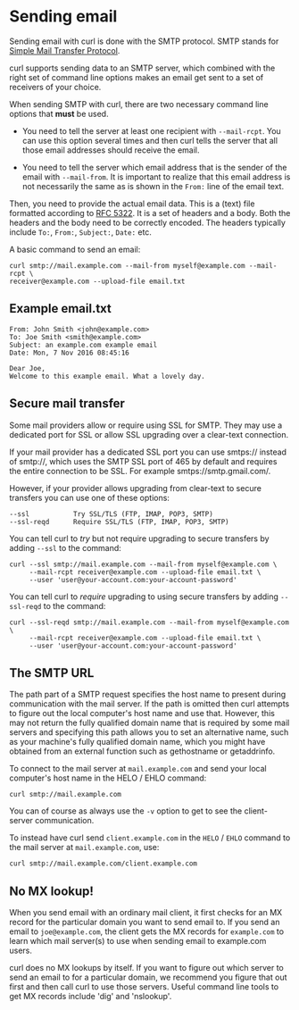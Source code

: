 # Sending email

Sending email with curl is done with the SMTP protocol. SMTP stands for
[Simple Mail Transfer
Protocol](https://en.wikipedia.org/wiki/Simple_Mail_Transfer_Protocol).

curl supports sending data to an SMTP server, which combined with the right
set of command line options makes an email get sent to a set of receivers of
your choice.

When sending SMTP with curl, there are two necessary command line options that
**must** be used.

 - You need to tell the server at least one recipient with `--mail-rcpt`. You
   can use this option several times and then curl tells the server that all
   those email addresses should receive the email.

 - You need to tell the server which email address that is the sender of the
   email with `--mail-from`. It is important to realize that this email
   address is not necessarily the same as is shown in the `From:` line of the
   email text.

Then, you need to provide the actual email data. This is a (text) file
formatted according to [RFC
5322](https://tools.ietf.org/html/rfc5322.html). It is a set of headers and a
body. Both the headers and the body need to be correctly encoded. The headers
typically include `To:`, `From:`, `Subject:`, `Date:` etc.

A basic command to send an email:

    curl smtp://mail.example.com --mail-from myself@example.com --mail-rcpt \
    receiver@example.com --upload-file email.txt

## Example email.txt

    From: John Smith <john@example.com>
    To: Joe Smith <smith@example.com>
    Subject: an example.com example email
    Date: Mon, 7 Nov 2016 08:45:16

    Dear Joe,
    Welcome to this example email. What a lovely day.

## Secure mail transfer

Some mail providers allow or require using SSL for SMTP. They may use a
dedicated port for SSL or allow SSL upgrading over a clear-text connection.

If your mail provider has a dedicated SSL port you can use smtps:// instead of
smtp://, which uses the SMTP SSL port of 465 by default and requires the entire
connection to be SSL. For example smtps://smtp.gmail.com/.

However, if your provider allows upgrading from clear-text to secure transfers
you can use one of these options:

    --ssl           Try SSL/TLS (FTP, IMAP, POP3, SMTP)
    --ssl-reqd      Require SSL/TLS (FTP, IMAP, POP3, SMTP)


You can tell curl to _try_ but not require upgrading to secure transfers by
adding `--ssl` to the command:

    curl --ssl smtp://mail.example.com --mail-from myself@example.com \
         --mail-rcpt receiver@example.com --upload-file email.txt \
         --user 'user@your-account.com:your-account-password'

You can tell curl to _require_ upgrading to using secure transfers by adding
`--ssl-reqd` to the command:

    curl --ssl-reqd smtp://mail.example.com --mail-from myself@example.com \
         --mail-rcpt receiver@example.com --upload-file email.txt \
         --user 'user@your-account.com:your-account-password'

## The SMTP URL

The path part of a SMTP request specifies the host name to present during
communication with the mail server. If the path is omitted then curl attempts
to figure out the local computer's host name and use that. However, this may
not return the fully qualified domain name that is required by some mail
servers and specifying this path allows you to set an alternative name, such
as your machine's fully qualified domain name, which you might have obtained
from an external function such as gethostname or getaddrinfo.

To connect to the mail server at `mail.example.com` and send your local
computer's host name in the HELO / EHLO command:

    curl smtp://mail.example.com

You can of course as always use the `-v` option to get to see the
client-server communication.

To instead have curl send `client.example.com` in the `HELO` / `EHLO` command
to the mail server at `mail.example.com`, use:

    curl smtp://mail.example.com/client.example.com

## No MX lookup!

When you send email with an ordinary mail client, it first checks for an MX
record for the particular domain you want to send email to. If you send an
email to `joe@example.com`, the client gets the MX records for `example.com`
to learn which mail server(s) to use when sending email to example.com users.

curl does no MX lookups by itself. If you want to figure out which server to
send an email to for a particular domain, we recommend you figure that out
first and then call curl to use those servers. Useful command line tools to
get MX records include 'dig' and 'nslookup'.
